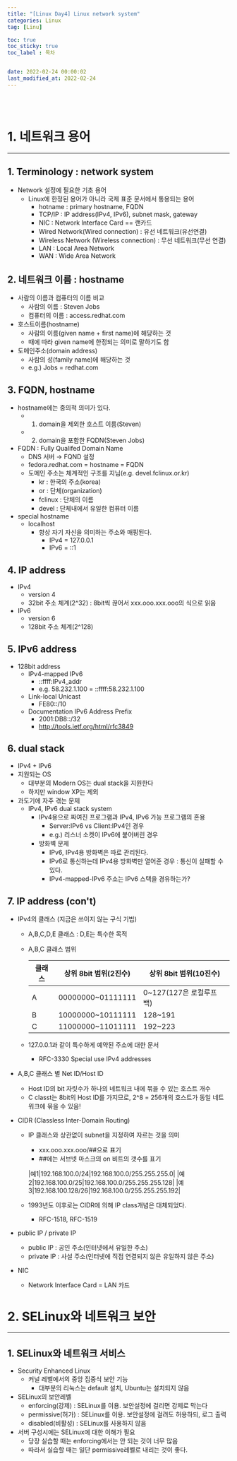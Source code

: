 ```yaml
---
title: "[Linux Day4] Linux network system"
categories: Linux
tag: [Linu]

toc: true
toc_sticky: true
toc_label : 목차


date: 2022-02-24 00:00:02
last_modified_at: 2022-02-24
---
```

<br>
<br>

# 1. 네트워크 용어
---
## 1. Terminology : network system
* Network 설정에 필요한 기초 용어
	- Linux에 한정된 용어가 아니라 국제 표준 문서에서 통용되는 용어
		+ hotname : primary hostname, FQDN
		+ TCP/IP : IP address(IPv4, IPv6), subnet mask, gateway
		+ NIC : Network Interface Card == 랜카드
		+ Wired Network(Wired connection) : 유선 네트워크(유선연결)
		+ Wireless Network (Wireless connection) : 무선 네트워크(무선 연결)
		+ LAN : Local Area Network
		+ WAN : Wide Area Network

## 2. 네트워크 이름 : hostname
* 사람의 이름과 컴퓨터의 이름 비교
    - 사람의 이름 : Steven Jobs
    - 컴퓨터의 이름 : access.redhat.com
* 호스트이름(hostname)
    - 사람의 이름(given name + first name)에 해당하는 것
    - 때에 따라 given name에 한정되는 의미로 말하기도 함
* 도메인주소(domain address)
    - 사람의 성(family name)에 해당하는 것
    - e.g.) Jobs = redhat.com

## 3. FQDN, hostname
* hostname에는 중의적 의미가 있다.
    - 1) domain을 제외한 호스트 이름(Steven)
    - 2) domain을 포함한 FQDN(Steven Jobs)
* FQDN : Fully Qualifed Domain Name
    - DNS 서버 → FQND 설정
    - fedora.redhat.com = hostname = FQDN
    - 도메인 주소는 체계적인 구조를 지님(e.g. devel.fclinux.or.kr)
    	+ kr : 한국의 주소(korea)
    	+ or : 단체(organization)
    	+ fclinux : 단체의 이름
    	+ devel : 단체내에서 유일한 컴퓨터 이름 
* special hostname
    - localhost
    	+ 항상 자기 자신을 의미하는 주소와 매핑된다.
    		* IPv4 = 127.0.0.1
    		* IPv6 = ::1
## 4. IP address
* IPv4
    - version 4
    - 32bit 주소 체계(2^32) : 8bit씩 끊어서 xxx.ooo.xxx.ooo의 식으로 읽음
* IPv6
    - version 6
    - 128bit 주소 체계(2^128)

## 5. IPv6 address
* 128bit address
    - IPv4-mapped IPv6
    	+ ::ffff:IPv4_addr
    	+ e.g. 58.232.1.100 = ::ffff:58.232.1.100
    - Link-local Unicast
    	+ FE80::/10
    - Documentation IPv6 Address Prefix
    	+ 2001:DB8::/32
    	+ http://tools.ietf.org/html/rfc3849
## 6. dual stack
* IPv4 + IPv6
* 지원되는 OS
    - 대부분의 Modern OS는 dual stack을 지원한다
    - 하지만 window XP는 제외
* 과도기에 자주 겪는 문제
    - IPv4, IPv6 dual stack system
    	+ IPv4용으로 짜여진 프로그램과 IPv4, IPv6 가능 프로그램의 혼용
    		* Server:IPv6 vs Client:IPv4인 경우
    		* e.g.) 리스너 소켓이 IPv6에 붙어버린 경우
    	+ 방화벽 문제
    		* IPv6, IPv4용 방화벽은 따로 관리된다.
    		* IPv6로 통신하는데 IPv4용 방화벽만 열어준 경우 : 통신이 실패할 수 있다.
    		* IPv4-mapped-IPv6 주소는 IPv6 스택을 경유하는가?

## 7. IP address (con't)
* IPv4의 클래스 (지금은 쓰이지 않는 구식 기법)
    - A,B,C,D,E 클래스 : D,E는 특수한 목적
    - A,B,C 클래스 범위

       |클래스|상위 8bit 범위(2진수)|상위 8bit 범위(10진수)|
       |---|---|---|
       |A|00000000~01111111|0~127(127은 로컬루프백)|
       |B|10000000~10111111|128~191|
       |C|11000000~11011111|192~223|

    - 127.0.0.1과 같이 특수하게 예약된 주소에 대한 문서
    	+ RFC-3330 Special use IPv4 addresses
* A,B,C 클래스 별 Net ID/Host ID
    - Host ID의 bit 자릿수가 하나의 네트워크 내에 묶을 수 있는 호스트 개수
    - C classt는 8bit의 Host ID를 가지므로, 2^8 = 256개의 호스트가 동일 네트워크에 묶을 수 있음!

* CIDR (Classless Inter-Domain Routing)
    - IP 클래스와 상관없이 subnet을 지정하여 자르는 것을 의미
    	+ xxx.ooo.xxx.ooo/##으로 표기
    	+ ##에는 서브넷 마스크의 on 비트의 갯수를 표기

    	|예1|192.168.100.0/24|192.168.100.0/255.255.255.0|
    	|예2|192.168.100.0/25|192.168.100.0/255.255.255.128| 
    	|예3|192.168.100.128/26|192.168.100.0/255.255.255.192|

    - 1993년도 이후로는 CIDR에 의해 IP class개념은 대체되었다.
    	+ RFC-1518, RFC-1519

* public IP / private IP
    - public IP : 공인 주소(인터넷에서 유일한 주소)
    - private IP : 사설 주소(인터넷에 직접 연결되지 않은 유일하지 않은 주소)
* NIC
    - Network Interface Card = LAN 카드

# 2. SELinux와 네트워크 보안
---
## 1. SELinux와 네트워크 서비스
* Security Enhanced Linux
    - 커널 레벨에서의 중앙 집중식 보안 기능
    	+ 대부분의 리눅스는 default 설치, Ubuntu는 설치되지 않음
* SELinux의 보안레벨
    - enforcing(강제) : SELinux를 이용. 보안설정에 걸리면 강제로 막는다
    - permissive(허가) : SELinux를 이용. 보안설정에 걸려도 허용하되, 로그 출력
    - disabled(비활성) : SELinux를 사용하지 않음
* 서버 구성시에는 SELinux에 대한 이해가 필요
    - 당장 실습할 때는 enforcing에서는 안 되는 것이 너무 많음
    - 따라서 실습할 때는 일단 permissive레벨로 내리는 것이 좋다.



